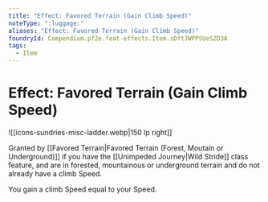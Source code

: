 ```yaml
---
title: "Effect: Favored Terrain (Gain Climb Speed)"
noteType: ":luggage:"
aliases: "Effect: Favored Terrain (Gain Climb Speed)"
foundryId: Compendium.pf2e.feat-effects.Item.sDftJWPPSUeSZD3A
tags:
  - Item
---
```


# Effect: Favored Terrain (Gain Climb Speed)
![[icons-sundries-misc-ladder.webp|150 lp right]]

Granted by [[Favored Terrain|Favored Terrain (Forest, Moutain or Underground)]] if you have the [[Unimpeded Journey|Wild Stride]] class feature, and are in forested, mountainous or underground terrain and do not already have a climb Speed.

You gain a climb Speed equal to your Speed.
